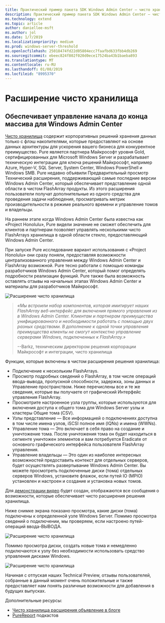 ```yaml
---
title: Практический пример пакета SDK Windows Admin Center — чисто хранилища
description: Практический пример пакета SDK Windows Admin Center — чисто хранилища
ms.technology: extend
ms.topic: article
author: daniellee-msft
ms.author: jol
ms.date: 1/7/2019
ms.localizationpriority: medium
ms.prod: windows-server-threshold
ms.openlocfilehash: 25018474fd22d05804ecc7faafbd633fbb4db269
ms.sourcegitcommit: ebeec824f802f020d0ece17524ba43b1baeba893
ms.translationtype: MT
ms.contentlocale: ru-RU
ms.lasthandoff: 01/08/2019
ms.locfileid: "8995370"
---
```

# Расширение чисто хранилища

## Обеспечивает управление начала до конца массива для Windows Admin Center 

[Чисто хранилища](https://www.purestorage.com/) содержит корпоративных решений хранения данных только с флэш накопителями, которые предоставляют на основе данных архитектуры для ускорения вашего бизнеса для конкурентное преимущество.  Pure является партнера Майкрософт уровня Gold, сертифицированных для Microsoft Windows Server и разрабатывает техническую интеграции для ключа решений Майкрософт, например Azure, Hyper-V, SQL Server, System Center, Windows PowerShell и Windows SMB. Pure недавно объявили Предварительный просмотр Технический расширения, поддерживающий самые последние версии Windows Admin Center, который обеспечивает представление одной области в чистом FlashArray продукты.  Из этого расширения пользователи получат дополнительные из одного средства для проведения задачи наблюдения, просматривать метрик производительности в режиме реального времени и управление томов и владельцы.

На раннем этапе когда Windows Admin Center была известна как «Project Honolulu», Pure видели значение не сможет обеспечить для клиентов и партнерам позволяет управлять несколькими чисто FlashArrays хранилища в одной области стекло, предоставляющий Windows Admin Center.

При запуске Pure исследование вариант использования с «Project Honolulu» они сразу поняли, предоставляя возможности централизованного управления между Windows Admin Center и FlashArray возможной. Pure тесно работали с помощью команды разработчиков Windows Admin Center, который помог определять подробности реализации функций. Pure также была возможность оставлять отзывы на начальных этапах Windows Admin Center и материалы для разработчиков Майкрософт. 

![Расширение чисто хранилища](../../media/extend-case-study-purestorage/purestorage-1.png)

> <cite>«Мы встроили набор компонентов, которая имитирует наших FlashArray веб-интерфейс для включения прямого управления из в Windows Admin Center. Клиентам и партнерам преимущества унифицированного и необходимости работать с помощью двух разных средствами. В дополнение к одной точки управления преимущества клиенты не смогут контекстно управление серверами Windows, подключенных к FlashArray.»</cite>
>
> --Barkz, техническим директором решения корпорации Майкрософт и интеграции, чисто хранилища

Функции, которые включены в чистом расширения решения хранилища:
- Подключение к нескольким FlashArrays.
- Просмотр подробных сведений о FlashArray, в том числе операций ввода-вывода, пропускной способности, задержка, зоны данных и Управление пространством. Ниже перечислены все и те же сведения, которые вы получаете от графический Интерфейс управления FlashArray.
- Просмотрите настроенное узла группы, которые используются для включения доступа к общего тома для Windows Server узлы и кластеры Общие тома (CSV).
- Узлы представление — Все информацией о подключениях доступна в том числе имена узлов, iSCSI полное имя (IQNs) и имена (WWNs).
- Управление тома — Это включает в себя право на создание и уничтожение тома. После уничтожения тома он будет находиться в сегменте уничтожен элементов и вам потребуется Eradicate от основного графического интерфейса пользователя FlashArray управления.
- Управление владельцы — Это один из наиболее интересных возможностей предоставить контекст для отдельных серверов, будет осуществлять развертывание Windows Admin Center. Вы можете просмотреть подключенные диски (тома) отдельных серверов Windows, установите флажок, если путей IO (MPIO) установлен и настроен и создание и установка новых томов.

Для [демонстрации видео](https://youtu.be/IFAeCAd6V2g) будет создан, отображаются все сообщения о возможности, которые обеспечивает чисто расширения решения хранилища. 

Ниже снимке экрана показано просмотра, какие диски (тома) подключены к определенной узле Windows Server. Помимо просмотра сведений о подключении, мы проверяем, если настроено путей-операций ввода-ВЫВОДА.

![Расширение чисто хранилища](../../media/extend-case-study-purestorage/purestorage-2.png)

Помимо просмотра диски, создать новые тома и немедленно подключаются к узлу без необходимости использовать средство управления дисками Windows.

![Расширение чисто хранилища](../../media/extend-case-study-purestorage/purestorage-3.png)

Начиная с отпуская наших Technical Preview, отзывы пользователей, собранные в данный момент очень положительные и также предоставляет нам понять различные возможности для добавления в будущих выпусках. 

Дополнительные ресурсы:
- [Чисто хранилища расширения объявление в блоге](https://blog.purestorage.com/tech-preview-of-the-pure-storage-extension-for-windows-admin-center/)
- [PureReport](https://itunes.apple.com/us/podcast/windows-admin-center-extension-from-pure-storage/id1392639991?i=1000424316130&mt=2) подкастов
